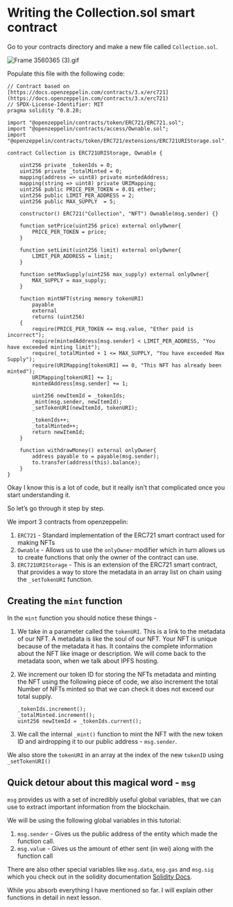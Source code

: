 ﻿# Writing the Collection.sol smart contract

Go to your contracts directory and make a new file called `Collection.sol`.

![Frame 3560365 (3).gif](https://github.com/0xmetaschool/Learning-Projects/blob/main/assests_for_all/Launch%20your%20own%20epic%20NFT%20place/2%20Writing%20smart%20contract/1.%20Writing%20the%20Collection%20sol%20smart%20contract/Frame_3560365_(3).gif?raw=true)

Populate this file with the following code:

```
// Contract based on [https://docs.openzeppelin.com/contracts/3.x/erc721](https://docs.openzeppelin.com/contracts/3.x/erc721)
// SPDX-License-Identifier: MIT
pragma solidity ^0.8.20;

import "@openzeppelin/contracts/token/ERC721/ERC721.sol";
import "@openzeppelin/contracts/access/Ownable.sol";
import "@openzeppelin/contracts/token/ERC721/extensions/ERC721URIStorage.sol";

contract Collection is ERC721URIStorage, Ownable {

    uint256 private _tokenIds = 0;
    uint256 private _totalMinted = 0;
    mapping(address => uint8) private mintedAddress;
    mapping(string => uint8) private URIMapping;
    uint256 public PRICE_PER_TOKEN = 0.01 ether;
    uint256 public LIMIT_PER_ADDRESS = 2;
    uint256 public MAX_SUPPLY  = 5;

    constructor() ERC721("Collection", "NFT") Ownable(msg.sender) {}

    function setPrice(uint256 price) external onlyOwner{
        PRICE_PER_TOKEN = price;
    }

    function setLimit(uint256 limit) external onlyOwner{
        LIMIT_PER_ADDRESS = limit;
    }

    function setMaxSupply(uint256 max_supply) external onlyOwner{
        MAX_SUPPLY = max_supply;
    }

    function mintNFT(string memory tokenURI)
        payable
        external
        returns (uint256)
    {
        require(PRICE_PER_TOKEN <= msg.value, "Ether paid is incorrect");
        require(mintedAddress[msg.sender] < LIMIT_PER_ADDRESS, "You have exceeded minting limit");
        require(_totalMinted + 1 <= MAX_SUPPLY, "You have exceeded Max Supply");
        require(URIMapping[tokenURI] == 0, "This NFT has already been minted");
        URIMapping[tokenURI] += 1;
        mintedAddress[msg.sender] += 1;

        uint256 newItemId = _tokenIds;
        _mint(msg.sender, newItemId);
        _setTokenURI(newItemId, tokenURI);

        _tokenIds++;
        _totalMinted++;
        return newItemId;
    }

    function withdrawMoney() external onlyOwner{
        address payable to = payable(msg.sender);
        to.transfer(address(this).balance);
    }
}
```

Okay I know this is a lot of code, but it really isn’t that complicated once you start understanding it.

So let’s go through it step by step.

We import 3 contracts from openzeppelin:

1. `ERC721` - Standard implementation of the ERC721 smart contract used for making NFTs
2. `Ownable` - Allows us to use the `onlyOwner` modifier which in turn allows us to create functions that only the owner of the contract can use.
3. `ERC721URIStorage` - This is an extension of the ERC721 smart contract, that provides a way to store the metadata in an array list on chain using the `_setTokenURI` function.

## Creating the `mint` function

In the `mint` function you should notice these things -

1. We take in a parameter called the `tokenURI`. This is a link to the metadata of our NFT. A metadata is like the soul of our NFT. Your NFT is unique because of the metadata it has. It contains the complete information about the NFT like image or description. We will come back to the metadata soon, when we talk about IPFS hosting.
2. We increment our token ID for storing the NFTs metadata and minting the NFT using the following piece of code, we also increment the total Number of NFTs minted so that we can check it does not exceed our total supply.
    
    ```
    _tokenIds.increment();
    _totalMinted.increment();
    uint256 newItemId = _tokenIds.current();
    ```
    
3. We call the internal `_mint()` function to mint the NFT with the new token ID and airdropping it to our public address - `msg.sender`.

We also store the `tokenURI` in an array at the index of the new `tokenID` using `_setTokenURI()`

## Quick detour about this magical word - `msg`

`msg` provides us with a set of incredibly useful global variables, that we can use to extract important information from the blockchain.

We will be using the following global variables in this tutorial:

1. `msg.sender` - Gives us the public address of the entity which made the function call.
2. `msg.value` - Gives us the amount of ether sent (in wei) along with the function call

There are also other special variables like `msg.data`, `msg.gas` and `msg.sig` which you check out in the solidity documentation [Solidity Docs](https://docs.soliditylang.org/en/develop/units-and-global-variables.html?highlight=special%20variables%20and%20functions#block-and-transaction-properties).

While you absorb everything I have mentioned so far. I will explain other functions in detail in next lesson.